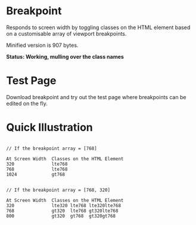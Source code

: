 # Breakpoint
Responds to screen width by toggling classes on the HTML element based on a customisable 
array of viewport breakpoints.

Minified version is 907 bytes.

__Status: Working, mulling over the class names__

# Test Page
Download breakpoint and try out the test page where breakpoints can be edited on the fly.

# Quick Illustration
```

// If the breakpoint array = [768]

At Screen Width  Classes on the HTML Element
320              lte768
768              lte768
1024             gt768


// If the breakpoint array = [768, 320]

At Screen Width  Classes on the HTML Element
320              lte320 lte768 lte320lte768
768              gt320  lte768 gt320lte768
800              gt320  gt768  gt320gt768

```